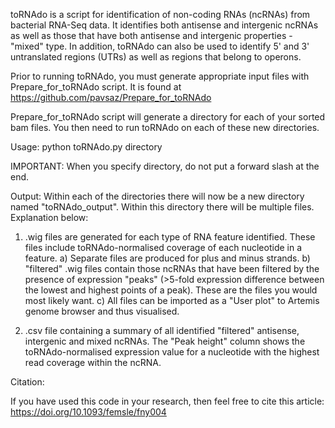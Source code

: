 toRNAdo is a script for identification of non-coding RNAs (ncRNAs) from bacterial RNA-Seq data. It identifies both antisense and intergenic ncRNAs as well as those that have both antisense and intergenic properties - "mixed" type. In addition, toRNAdo can also be used to identify 5' and 3' untranslated regions (UTRs) as well as regions that belong to operons.

Prior to running toRNAdo, you must generate appropriate input files with Prepare_for_toRNAdo script. It is found at https://github.com/pavsaz/Prepare_for_toRNAdo

Prepare_for_toRNAdo script will generate a directory for each of your sorted bam files. You then need to run toRNAdo on each of these new directories.

Usage: python toRNAdo.py directory

IMPORTANT: When you specify directory, do not put a forward slash at the end.

Output: Within each of the directories there will now be a new directory named "toRNAdo_output". Within this directory there will be multiple files. Explanation below:

1) .wig files are generated for each type of RNA feature identified. These files include toRNAdo-normalised coverage of each nucleotide in a feature.
  a) Separate files are produced for plus and minus strands.
  b) "filtered" .wig files contain those ncRNAs that have been filtered by the presence of expression "peaks" (>5-fold expression difference between the lowest and highest points of a peak). These are the files you would most likely want.
  c) All files can be imported as a "User plot" to Artemis genome browser and thus visualised.

2) .csv file containing a summary of all identified "filtered" antisense, intergenic and mixed ncRNAs. The "Peak height" column shows the toRNAdo-normalised expression value for a nucleotide with the highest read coverage within the ncRNA.

Citation:

If you have used this code in your research, then feel free to cite this article: https://doi.org/10.1093/femsle/fny004
